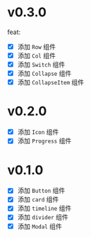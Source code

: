 # v0.3.0

feat:

-   [x] 添加 `Row` 组件
-   [x] 添加 `Col` 组件
-   [x] 添加 `Switch` 组件
-   [x] 添加 `Collapse` 组件
-   [x] 添加 `CollapseItem` 组件

# v0.2.0

-   [x] 添加 `Icon` 组件
-   [x] 添加 `Progress` 组件

# v0.1.0

-   [x] 添加 `Button` 组件
-   [x] 添加 `card` 组件
-   [x] 添加 `timeline` 组件
-   [x] 添加 `divider` 组件
-   [x] 添加 `Modal` 组件

